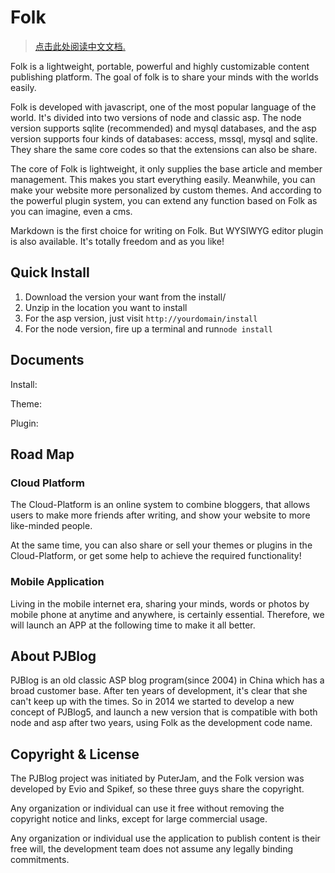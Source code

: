 # Folk

> [点击此处阅读中文文档.](https://github.com/envirs/folk/blob/master/README.md)

Folk is a lightweight, portable, powerful and highly customizable content publishing platform. The goal of folk is to share your minds with the worlds easily.

Folk is developed with javascript, one of the most popular language of the world.  It's divided into two versions of node and classic asp. The node version supports sqlite (recommended) and mysql databases, and the asp version supports four kinds of databases: access, mssql, mysql and sqlite. They share the same core codes so that the extensions can also be share.

The core of Folk is lightweight, it only supplies the base article and member management. This makes you start everything easily. Meanwhile, you can make your website more personalized by custom themes. And according to the powerful plugin system, you can extend any function based on Folk as you can imagine, even a cms.

Markdown is the first choice for writing on Folk. But WYSIWYG editor plugin is also available. It's totally freedom and as you like!

## Quick Install

1. Download the version your want from the install/
2. Unzip in the location you want to install
3. For the asp version, just visit `http://yourdomain/install`
4. For the node version, fire up a terminal and run`node install`

## Documents

Install: 

Theme:

Plugin:

## Road Map

### Cloud Platform

The Cloud-Platform is an online system to combine bloggers, that allows users to make more friends after writing, and show your website to more like-minded people.

At the same time, you can also share or sell your themes or plugins in the Cloud-Platform, or get some help to achieve the required functionality!

### Mobile Application

Living in the mobile internet era, sharing your minds, words or photos by mobile phone at anytime and anywhere, is certainly essential. Therefore, we will launch an APP at the following time to make it all better.

## About PJBlog

PJBlog is an old classic ASP blog program(since 2004) in China which has a broad customer base. After ten years of development, it's clear that she can't keep up with the times. So in 2014 we started to develop a new concept of PJBlog5, and launch a new version that is compatible with both node and asp after two years, using Folk as the development code name.

## Copyright & License

The PJBlog project was initiated by PuterJam, and the Folk version was developed by Evio and Spikef, so these three guys share the copyright.

Any organization or individual can use it free without removing the copyright notice and links, except for large commercial usage.

Any organization or individual use the application to publish content is their free will, the development team does not assume any legally binding commitments.
